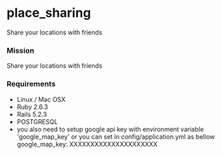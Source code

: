 # place_sharing
Share your locations with friends


### Mission

Share your locations with friends



### Requirements

* Linux / Mac OSX
* Ruby 2.6.3
* Rails 5.2.3
* POSTGRESQL
* you also need to setup google api key with environment variable 'google_map_key' or you can set in config/application.yml as bellow
google_map_key: XXXXXXXXXXXXXXXXXXXXX
 
